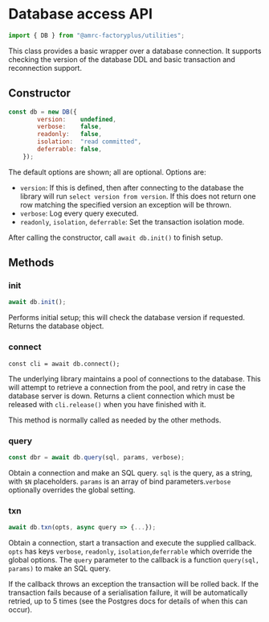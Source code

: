 # Database access API

```js
import { DB } from "@amrc-factoryplus/utilities";
```

This class provides a basic wrapper over a database connection. It supports checking the version of the database DDL and basic transaction and reconnection support.

## Constructor

```js
const db = new DB({
        version:    undefined,
        verbose:    false,
        readonly:   false,
        isolation:  "read committed",
        deferrable: false,
    });
```

The default options are shown; all are optional. Options are:

* `version`: If this is defined, then after connecting to the database the library will run `select version from version`. If this does not return one row matching the specified version an exception will be thrown.
* `verbose`: Log every query executed.
* `readonly`, `isolation`, `deferrable`: Set the transaction isolation mode.

After calling the constructor, call `await db.init()` to finish setup.

## Methods

### init

```js
await db.init();
```

Performs initial setup; this will check the database version if requested. Returns the database object.

### connect

    const cli = await db.connect();

The underlying library maintains a pool of connections to the database. This will attempt to retrieve a connection from the pool, and retry in case the database server is down. Returns a client connection which must be released with `cli.release()` when you have finished with it.

This method is normally called as needed by the other methods.

### query

```js
const dbr = await db.query(sql, params, verbose);
```

Obtain a connection and make an SQL query. `sql` is the query, as a string, with `$N` placeholders. `params` is an array of bind parameters.`verbose` optionally overrides the global setting.

### txn

```js
await db.txn(opts, async query => {...});
```

Obtain a connection, start a transaction and execute the supplied callback. `opts` has keys `verbose`, `readonly`, `isolation`,`deferrable` which override the global options. The `query` parameter to the callback is a function `query(sql, params)` to make an SQL query.

If the callback throws an exception the transaction will be rolled back. If the transaction fails because of a serialisation failure, it will be automatically retried, up to 5 times (see the Postgres docs for details of when this can occur).